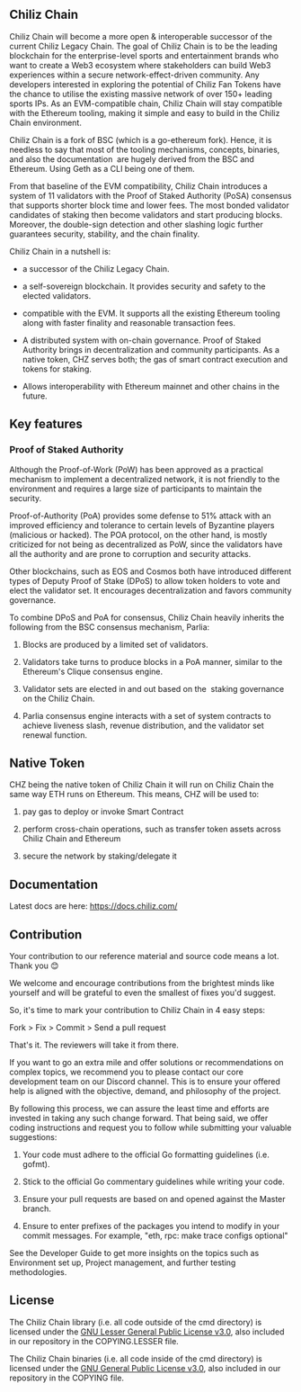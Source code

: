 Chiliz Chain
----------------

Chiliz Chain will become a more open & interoperable successor of the current Chiliz Legacy Chain. The goal of Chiliz Chain is to be the leading blockchain for the enterprise-level sports and entertainment brands who want to create a Web3 ecosystem where stakeholders can build Web3 experiences within a secure network-effect-driven community. Any developers interested in exploring the potential of Chiliz Fan Tokens have the chance to utilise the existing massive network of over 150+ leading sports IPs. As an EVM-compatible chain, Chiliz Chain will stay compatible with the Ethereum tooling, making it simple and easy to build in the Chiliz Chain environment.

Chiliz Chain is a fork of BSC (which is a go-ethereum fork). Hence, it is needless to say that most of the tooling mechanisms, concepts, binaries, and also the documentation  are hugely derived from the BSC and Ethereum. Using Geth as a CLI being one of them.

From that baseline of the EVM compatibility, Chiliz Chain introduces a system of 11 validators with the Proof of Staked Authority (PoSA) consensus that supports shorter block time and lower fees. The most bonded validator candidates of staking then become validators and start producing blocks. Moreover, the double-sign detection and other slashing logic further guarantees security, stability, and the chain finality.

Chiliz Chain in a nutshell is:

-   a successor of the Chiliz Legacy Chain.

-   a self-sovereign blockchain. It provides security and safety to the elected validators.

-   compatible with the EVM. It supports all the existing Ethereum tooling along with faster finality and reasonable transaction fees.

-   A distributed system with on-chain governance. Proof of Staked Authority brings in decentralization and community participants. As a native token, CHZ serves both; the gas of smart contract execution and tokens for staking.

-   Allows interoperability with Ethereum mainnet and other chains in the future.

Key features
------------

### Proof of Staked Authority

Although the Proof-of-Work (PoW) has been approved as a practical mechanism to implement a decentralized network, it is not friendly to the environment and requires a large size of participants to maintain the security.

Proof-of-Authority (PoA) provides some defense to 51% attack with an improved efficiency and tolerance to certain levels of Byzantine players (malicious or hacked). The POA protocol, on the other hand, is mostly criticized for not being as decentralized as PoW, since the validators have all the authority and are prone to corruption and security attacks.

Other blockchains, such as EOS and Cosmos both have introduced different types of Deputy Proof of Stake (DPoS) to allow token holders to vote and elect the validator set. It encourages decentralization and favors community governance.

To combine DPoS and PoA for consensus, Chiliz Chain heavily inherits the following from the BSC consensus mechanism, Parlia:

1.  Blocks are produced by a limited set of validators.

2.  Validators take turns to produce blocks in a PoA manner, similar to the  Ethereum's Clique consensus engine.

3.  Validator sets are elected in and out based on the  staking governance on the Chiliz Chain.

4.  Parlia consensus engine interacts with a set of system contracts to achieve liveness slash, revenue distribution, and the validator set renewal function.

Native Token
------------

CHZ being the native token of Chiliz Chain it will run on Chiliz Chain the same way ETH runs on Ethereum. This means, CHZ will be used to:

1.  pay gas to deploy or invoke Smart Contract

2.  perform cross-chain operations, such as transfer token assets across Chiliz Chain and Ethereum

3.  secure the network by staking/delegate it

Documentation 
--------------

Latest docs are here: https://docs.chiliz.com/

Contribution
------------

Your contribution to our reference material and source code means a lot. Thank you 😊

We welcome and encourage contributions from the brightest minds like yourself and will be grateful to even the smallest of fixes you'd suggest.

So, it's time to mark your contribution to Chiliz Chain in 4 easy steps:

Fork > Fix > Commit > Send a pull request

That's it. The reviewers will take it from there.

If you want to go an extra mile and offer solutions or recommendations on complex topics, we recommend you to please contact our core development team on our Discord channel. This is to ensure your offered help is aligned with the objective, demand, and philosophy of the project. 

By following this process, we can assure the least time and efforts are invested in taking any such change forward. That being said, we offer coding instructions and request you to follow while submitting your valuable suggestions:

1.  Your code must adhere to the official Go formatting guidelines (i.e. gofmt).

2.  Stick to the official Go commentary guidelines while writing your code.

3.  Ensure your pull requests are based on and opened against the Master branch.

4.  Ensure to enter prefixes of the packages you intend to modify in your commit messages. For example, "eth, rpc: make trace configs optional"

See the Developer Guide to get more insights on the topics such as Environment set up, Project management, and further testing methodologies. 

License
-------

The Chiliz Chain library (i.e. all code outside of the cmd directory) is licensed under the [GNU Lesser General Public License v3.0](https://www.gnu.org/licenses/lgpl-3.0.en.html), also included in our repository in the COPYING.LESSER file.

The Chiliz Chain binaries (i.e. all code inside of the cmd directory) is licensed under the [GNU General Public License v3.0](https://www.gnu.org/licenses/gpl-3.0.en.html), also included in our repository in the COPYING file.